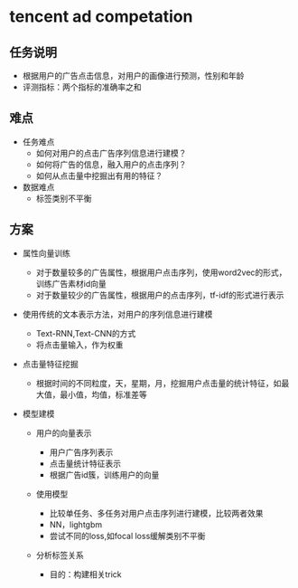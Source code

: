 # tencent ad competation
## 任务说明
- 根据用户的广告点击信息，对用户的画像进行预测，性别和年龄
- 评测指标：两个指标的准确率之和

## 难点
- 任务难点
  - 如何对用户的点击广告序列信息进行建模？
  - 如何将广告的信息，融入用户的点击序列？
  - 如何从点击量中挖掘出有用的特征？
- 数据难点
  - 标签类别不平衡

## 方案

- 属性向量训练
  - 对于数量较多的广告属性，根据用户点击序列，使用word2vec的形式，训练广告素材id向量
  - 对于数量较少的广告属性，根据用户的点击序列，tf-idf的形式进行表示

- 使用传统的文本表示方法，对用户的序列信息进行建模
  - Text-RNN,Text-CNN的方式
  - 将点击量输入，作为权重

- 点击量特征挖掘
  - 根据时间的不同粒度，天，星期，月，挖掘用户点击量的统计特征，如最大值，最小值，均值，标准差等

- 模型建模
  - 用户的向量表示
    - 用户广告序列表示
    - 点击量统计特征表示
    - 根据广告id簇，训练用户的向量

  - 使用模型
    - 比较单任务、多任务对用户点击序列进行建模，比较两者效果
    - NN，lightgbm
    - 尝试不同的loss,如focal loss缓解类别不平衡

  - 分析标签关系
    - 目的：构建相关trick



